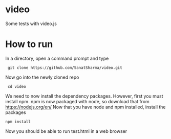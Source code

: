 # video
Some tests with video.js

# How to run

In a directory, open a command prompt and type
 ``` 
  git clone https://github.com/SanatSharma/video.git
 ```
 Now go into the newly cloned repo
 ```
  cd video
 ```
 We need to now install the dependency packages. However, first you must install npm. npm is now packaged with node, so download
 that from https://nodejs.org/en/
 Now that you have node and npm installed, install the packages
 ```
 npm install
 ```
 Now you should be able to run test.html in a web browser
 
